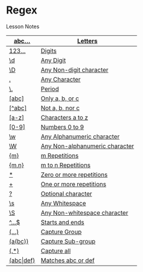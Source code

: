 # Regex

Lesson Notes

| [abc…](https://regexone.com/lesson/introduction\_abcs)        | [Letters](https://regexone.com/lesson/introduction\_abcs)                       |
| ------------------------------------------------------------- | ------------------------------------------------------------------------------- |
| [123…](https://regexone.com/lesson/letters\_and\_digits)      | [Digits](https://regexone.com/lesson/letters\_and\_digits)                      |
| [\d](https://regexone.com/lesson/letters\_and\_digits)        | [Any Digit](https://regexone.com/lesson/letters\_and\_digits)                   |
| [\D](https://regexone.com/lesson/letters\_and\_digits)        | [Any Non-digit character](https://regexone.com/lesson/letters\_and\_digits)     |
| [.](https://regexone.com/lesson/wildcards\_dot)               | [Any Character](https://regexone.com/lesson/wildcards\_dot)                     |
| [\\.](https://regexone.com/lesson/wildcards\_dot)             | [Period](https://regexone.com/lesson/wildcards\_dot)                            |
| [\[abc\]](https://regexone.com/lesson/matching\_characters)   | [Only a, b, or c](https://regexone.com/lesson/matching\_characters)             |
| [\[^abc\]](https://regexone.com/lesson/excluding\_characters) | [Not a, b, nor c](https://regexone.com/lesson/excluding\_characters)            |
| [\[a-z\]](https://regexone.com/lesson/character\_ranges)      | [Characters a to z](https://regexone.com/lesson/character\_ranges)              |
| [\[0-9\]](https://regexone.com/lesson/character\_ranges)      | [Numbers 0 to 9](https://regexone.com/lesson/character\_ranges)                 |
| [\w](https://regexone.com/lesson/character\_ranges)           | [Any Alphanumeric character](https://regexone.com/lesson/character\_ranges)     |
| [\W](https://regexone.com/lesson/character\_ranges)           | [Any Non-alphanumeric character](https://regexone.com/lesson/character\_ranges) |
| [{m}](https://regexone.com/lesson/repeating\_characters)      | [m Repetitions](https://regexone.com/lesson/repeating\_characters)              |
| [{m,n}](https://regexone.com/lesson/repeating\_characters)    | [m to n Repetitions](https://regexone.com/lesson/repeating\_characters)         |
| [\*](https://regexone.com/lesson/kleene\_operators)           | [Zero or more repetitions](https://regexone.com/lesson/kleene\_operators)       |
| [+](https://regexone.com/lesson/kleene\_operators)            | [One or more repetitions](https://regexone.com/lesson/kleene\_operators)        |
| [?](https://regexone.com/lesson/optional\_characters)         | [Optional character](https://regexone.com/lesson/optional\_characters)          |
| [\s](https://regexone.com/lesson/whitespaces)                 | [Any Whitespace](https://regexone.com/lesson/whitespaces)                       |
| [\S](https://regexone.com/lesson/whitespaces)                 | [Any Non-whitespace character](https://regexone.com/lesson/whitespaces)         |
| [^…$](https://regexone.com/lesson/line\_beginning\_end)       | [Starts and ends](https://regexone.com/lesson/line\_beginning\_end)             |
| [(…)](https://regexone.com/lesson/capturing\_groups)          | [Capture Group](https://regexone.com/lesson/capturing\_groups)                  |
| [(a(bc))](https://regexone.com/lesson/nested\_groups)         | [Capture Sub-group](https://regexone.com/lesson/nested\_groups)                 |
| [(.\*)](https://regexone.com/lesson/more\_groups)             | [Capture all](https://regexone.com/lesson/more\_groups)                         |
| [(abc\|def)](https://regexone.com/lesson/conditionals)        | [Matches abc or def](https://regexone.com/lesson/conditionals)                  |
